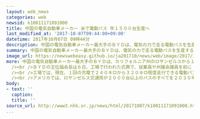 ```yaml
---
layout: web_news
categories: web
newsid: k10011171091000
title: 中国の電気自動車メーカー 米で電動バス 年１５００台生産へ
last_modified_at: '2017-10-07T09:44:00+09:00'
datetime: 2017年10月07日 09時44分
description: 中国の電気自動車メーカー最大手のＢＹＤは、電気の力で走る電動バスを生産するアメリカのカリフォルニア州の工場を拡張し、生産台数を今の年間１５０台から最大１５００台に増やす計画を発表しました。
summary: 中国の電気自動車メーカー最大手のＢＹＤは、電気の力で走る電動バスを生産するアメリカのカリフォルニア州の工場を拡張し、生産台数を今の年間１５０台から最大１５００台に増やす計画を発表しました。
image_url: https://newswebeasy.github.io/ja201710/news/web/image/2017/10/07/k10011171091000.jpg
more: 中国の電気自動車メーカー最大手のＢＹＤは、カリフォルニア州のロサンゼルスから１００キロ余り離れたランカスターで電動バスと電動トラックを生産するために４年前に取得した工場を、およそ４万２０００平方メートルに拡張しました。<br
  /><br />ＢＹＤの王伝福会長は６日、工場で行われた式典で、従業員や州議会議員を前に「排ガスを出さない交通手段をカリフォルニアに、そして世界に広げるための画期的な拠点となる」と述べ、今の７２０人の従業員をさらに数百人増やし、アメリカの雇用に貢献していく姿勢を強調しました。<br
  /><br />工場では、現在、１回の充電で２４０キロから３２０キロ程度走行できる電動バスを年間１５０台生産していますが、拡張の結果、最大１５００台に増やす計画で、全米で販売するということです。<br
  /><br />アメリカでは、ロサンゼルス交通局が２０００台以上のバスのすべてを２０３０年までに電動バスにする計画を打ち出しているほか、ニューヨークやコロラド州デンバーなども電動バスの導入を進めており、走行中に排ガスを出さない交通手段として関心が高まっています。
body:
- text: ''
  caption:
  title: ''
source_url: http://www3.nhk.or.jp/news/html/20171007/k10011171091000.html
...
```

